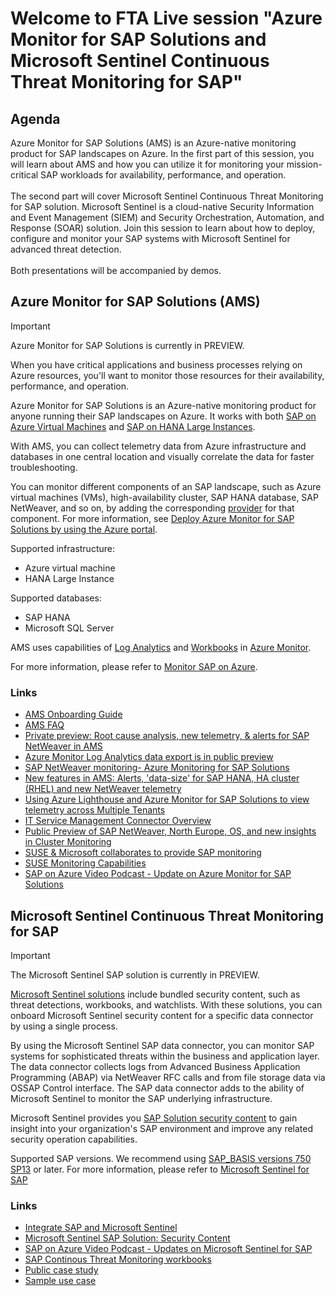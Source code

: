# Welcome to FTA Live session "Azure Monitor for SAP Solutions and Microsoft Sentinel Continuous Threat Monitoring for SAP"

## Agenda

Azure Monitor for SAP Solutions (AMS) is an Azure-native monitoring product for SAP landscapes on Azure. In the first part of this session, you will learn about AMS and how you can utilize it for monitoring your mission-critical SAP workloads for availability, performance, and operation.
<br /><br />The second part will cover Microsoft Sentinel Continuous Threat Monitoring for SAP solution. Microsoft Sentinel is a cloud-native Security Information and Event Management (SIEM) and Security Orchestration, Automation, and Response (SOAR) solution. Join this session to learn about how to deploy, configure and monitor your SAP systems with Microsoft Sentinel for advanced threat detection.
<br /><br />Both presentations will be accompanied by demos.

## Azure Monitor for SAP Solutions (AMS)

> [!IMPORTANT]
> Azure Monitor for SAP Solutions is currently in PREVIEW.

When you have critical applications and business processes relying on Azure resources, you'll want to monitor those resources for their availability, performance, and operation.

Azure Monitor for SAP Solutions is an Azure-native monitoring product for anyone running their SAP landscapes on Azure. It works with both [SAP on Azure Virtual Machines](https://docs.microsoft.com/en-us/azure/virtual-machines/workloads/sap/hana-get-started) and [SAP on HANA Large Instances](https://docs.microsoft.com/en-us/azure/virtual-machines/workloads/sap/hana-overview-architecture).

With AMS, you can collect telemetry data from Azure infrastructure and databases in one central location and visually correlate the data for faster troubleshooting.

You can monitor different components of an SAP landscape, such as Azure virtual machines (VMs), high-availability cluster, SAP HANA database, SAP NetWeaver, and so on, by adding the corresponding [provider](https://docs.microsoft.com/en-us/azure/virtual-machines/workloads/sap/azure-monitor-providers) for that component. For more information, see [Deploy Azure Monitor for SAP Solutions by using the Azure portal](https://docs.microsoft.com/en-us/azure/virtual-machines/workloads/sap/azure-monitor-sap-quickstart).

Supported infrastructure:

- Azure virtual machine
- HANA Large Instance

Supported databases:

- SAP HANA
- Microsoft SQL Server

AMS uses capabilities of [Log Analytics](https://docs.microsoft.com/en-us/azure/azure-monitor/logs/log-analytics-overview) and [Workbooks](https://docs.microsoft.com/en-us/azure/azure-monitor/visualize/workbooks-overview) in [Azure Monitor](https://docs.microsoft.com/en-us/azure/azure-monitor/overview).

For more information, please refer to [Monitor SAP on Azure](https://docs.microsoft.com/en-us/azure/virtual-machines/workloads/sap/monitor-sap-on-azure).

### Links

- [AMS Onboarding Guide](https://docs.microsoft.com/en-us/azure/virtual-machines/workloads/sap/azure-monitor-sap-quickstart)
- [AMS FAQ](https://docs.microsoft.com/en-us/azure/virtual-machines/workloads/sap/azure-monitor-faq)
- [Private preview: Root cause analysis, new telemetry, & alerts for SAP NetWeaver in AMS](https://azure.microsoft.com/en-us/updates/private-preview-root-cause-analysis-new-telemetry-for-sap-netweaver/)
- [Azure Monitor Log Analytics data export is in public preview](https://azure.microsoft.com/en-us/updates/azure-monitor-log-analytics-data-export-is-in-public-preview/)
- [SAP NetWeaver monitoring- Azure Monitoring for SAP Solutions](https://techcommunity.microsoft.com/t5/running-sap-applications-on-the/sap-netweaver-monitoring-azure-monitoring-for-sap-solutions/ba-p/2262721)
- [New features in AMS: Alerts, 'data-size' for SAP HANA, HA cluster (RHEL) and new NetWeaver telemetry](https://techcommunity.microsoft.com/t5/running-sap-applications-on-the/new-features-in-ams-alerts-data-size-for-sap-hana-ha-cluster/ba-p/2550708)
- [Using Azure Lighthouse and Azure Monitor for SAP Solutions to view telemetry across Multiple Tenants](https://techcommunity.microsoft.com/t5/running-sap-applications-on-the/using-azure-lighthouse-and-azure-monitor-for-sap-solutions-to/ba-p/1537293)
- [IT Service Management Connector Overview](https://docs.microsoft.com/en-us/azure/azure-monitor/alerts/itsmc-overview)
- [Public Preview of SAP NetWeaver, North Europe, OS, and new insights in Cluster Monitoring](https://techcommunity.microsoft.com/t5/running-sap-applications-on-the/public-preview-of-sap-netweaver-north-europe-os-and-new-insights/ba-p/2262975)
- [SUSE & Microsoft collaborates to provide SAP monitoring](https://techcommunity.microsoft.com/t5/running-sap-applications-on-the/suse-amp-microsoft-collaborates-to-provide-sap-monitoring/ba-p/1571926)
- [SUSE Monitoring Capabilities](https://documentation.suse.com/sles-sap/15-SP2/html/SLES-SAP-sol-monitoring/art-sol-monitoring.html)
- [SAP on Azure Video Podcast - Update on Azure Monitor for SAP Solutions](https://www.youtube.com/watch?v=8GkISZgiuZg)

## Microsoft Sentinel Continuous Threat Monitoring for SAP

> [!IMPORTANT]
> The Microsoft Sentinel SAP solution is currently in PREVIEW.

[Microsoft Sentinel solutions](https://docs.microsoft.com/en-us/azure/sentinel/sentinel-solutions) include bundled security content, such as threat detections, workbooks, and watchlists. With these solutions, you can onboard Microsoft Sentinel security content for a specific data connector by using a single process.

By using the Microsoft Sentinel SAP data connector, you can monitor SAP systems for sophisticated threats within the business and application layer. The data connector collects logs from Advanced Business Application Programming (ABAP) via NetWeaver RFC calls and from file storage data via OSSAP Control interface. The SAP data connector adds to the ability of Microsoft Sentinel to monitor the SAP underlying infrastructure.

Microsoft Sentinel provides you [SAP Solution security content](https://docs.microsoft.com/en-us/azure/sentinel/sap-solution-security-content) to gain insight into your organization's SAP environment and improve any related security operation capabilities.

Supported SAP versions. We recommend using [SAP_BASIS versions 750 SP13](https://support.sap.com/en/my-support/software-downloads/support-package-stacks/product-versions.html#:%7E:text=SAP%20NetWeaver%20%20%20%20SAP%20Product%20Version,%20%20SAPKB710%3Cxx%3E%20%207%20more%20rows) or later.
For more information, please refer to [Microsoft Sentinel for SAP](https://docs.microsoft.com/en-us/azure/sentinel/sap-deploy-solution)

### Links

- [Integrate SAP and Microsoft Sentinel](https://docs.microsoft.com/en-us/azure/sentinel/sap-deploy-solution)
- [Microsoft Sentinel SAP Solution: Security Content](https://docs.microsoft.com/en-us/azure/sentinel/sap-solution-security-content)
- [SAP on Azure Video Podcast - Updates on Microsoft Sentinel for SAP](https://youtu.be/mn0kqpxitsQ)
- [SAP Continous Threat Monitoring workbooks](https://techcommunity.microsoft.com/t5/microsoft-sentinel-blog/microsoft-sentinel-sap-continuous-threat-monitoring-workbooks/ba-p/3015630)
- [Public case study](https://www.microsoft.com/insidetrack/blog/protecting-microsofts-sap-workload-with-microsoft-sentinel/)
- [Sample use case](https://blogs.sap.com/2022/03/14/microsoft-sentinel-and-logic-apps-can-be-the-guardians-of-sap-security-operations-secops/)